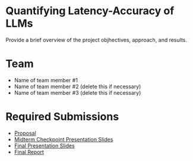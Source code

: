 # Quantifying Latency-Accuracy of LLMs

Provide a brief overview of the project objhectives, approach, and results.

# Team

* Name of team member \#1 
* Name of team member \#2 (delete this if necessary)
* Name of team member \#3 (delete this if necessary)

# Required Submissions

* [Proposal](proposal)
* [Midterm Checkpoint Presentation Slides](http://)
* [Final Presentation Slides](http://)
* [Final Report](report)
